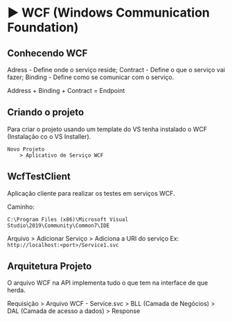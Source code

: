 #                   ► WCF (Windows Communication Foundation)

## Conhecendo WCF

Adress   - Define onde o serviço reside;
Contract - Define o que o serviço vai fazer;
Binding  - Define como se comunicar com o serviço.

Address + Binding + Contract = Endpoint 

## Criando o projeto

Para criar o projeto usando um template do VS tenha instalado o WCF (Instalação co o VS Installer).

    Novo Projeto
        > Aplicativo de Serviço WCF

## WcfTestClient

Aplicação cliente para realizar os testes em serviços WCF.

Caminho:

    C:\Program Files (x86)\Microsoft Visual Studio\2019\Community\Common7\IDE

Arquivo
    > Adicionar Serviço
        > Adiciona a URI do serviço Ex: `http://localhost:<port>/Service1.svc`

## Arquitetura Projeto

O arquivo WCF na API implementa tudo o que tem na interface de que herda.

Requisição
    > Arquivo WCF - Service.svc
        > BLL (Camada de Negócios)
            > DAL (Camada de acesso a dados)
                > Response

<!-- ## Configurando o projeto

No arquivo `Web.config`:

    <system.serviceModel>
		<serviceHostingEnvironment>
			<serviceActivations>
				<add 
					factory="System.ServiceModel.Activation.ServiceHostFactory"
					relativeAddress="api/service.svc"
					service="WCF_DotNetFramework.API.Service"
				/>
			</serviceActivations>
		</serviceHostingEnvironment>

		<behaviors>
			<serviceBehaviors>
				<behavior>
					<serviceMetadata httpGetEnabled="true" />
				</behavior>
			</serviceBehaviors>
		</behaviors>
	</system.serviceModel> -->
